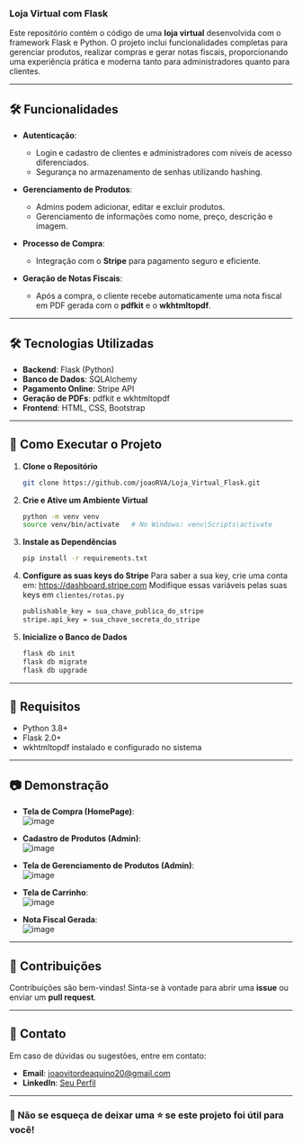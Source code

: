 ### Loja Virtual com Flask  

Este repositório contém o código de uma **loja virtual** desenvolvida com o framework Flask e Python. O projeto inclui funcionalidades completas para gerenciar produtos, realizar compras e gerar notas fiscais, proporcionando uma experiência prática e moderna tanto para administradores quanto para clientes.  

---

## 🛠️ Funcionalidades  

- **Autenticação**:  
  - Login e cadastro de clientes e administradores com níveis de acesso diferenciados.  
  - Segurança no armazenamento de senhas utilizando hashing.  

- **Gerenciamento de Produtos**:  
  - Admins podem adicionar, editar e excluir produtos.  
  - Gerenciamento de informações como nome, preço, descrição e imagem.  

- **Processo de Compra**:  
  - Integração com o **Stripe** para pagamento seguro e eficiente.  

- **Geração de Notas Fiscais**:  
  - Após a compra, o cliente recebe automaticamente uma nota fiscal em PDF gerada com o **pdfkit** e o **wkhtmltopdf**.  
 

---

## 🛠️ Tecnologias Utilizadas  

- **Backend**: Flask (Python)  
- **Banco de Dados**: SQLAlchemy  
- **Pagamento Online**: Stripe API  
- **Geração de PDFs**: pdfkit e wkhtmltopdf  
- **Frontend**: HTML, CSS, Bootstrap  

---

## 🚀 Como Executar o Projeto  

1. **Clone o Repositório**  
   ```bash
   git clone https://github.com/joaoRVA/Loja_Virtual_Flask.git
   ```  

2. **Crie e Ative um Ambiente Virtual**  
   ```bash
   python -m venv venv
   source venv/bin/activate   # No Windows: venv\Scripts\activate
   ```  

3. **Instale as Dependências**  
   ```bash
   pip install -r requirements.txt
   ```  

4. **Configure as suas keys do Stripe**
   Para saber a sua key, crie uma conta em: https://dashboard.stripe.com
   Modifique essas variáveis pelas suas keys em `clientes/rotas.py`
   ```bash
   publishable_key = sua_chave_publica_do_stripe
   stripe.api_key = sua_chave_secreta_do_stripe
   ```

5. **Inicialize o Banco de Dados**  
   ```bash
   flask db init
   flask db migrate
   flask db upgrade
   ```  

 

---

## 📄 Requisitos  

- Python 3.8+  
- Flask 2.0+  
- wkhtmltopdf instalado e configurado no sistema  

---

## 📷 Demonstração  
- **Tela de Compra (HomePage)**:  
  ![image](https://github.com/user-attachments/assets/580ed321-8105-4943-a76b-a1da1c88a25b)


- **Cadastro de Produtos (Admin)**:  
 ![image](https://github.com/user-attachments/assets/3f67cf0c-891d-443a-a3f4-4bf02af14564)

  
- **Tela de Gerenciamento de Produtos (Admin)**:  
  ![image](https://github.com/user-attachments/assets/ea7319a5-23b7-415c-bf76-7eb8e2755b71)

  
- **Tela de Carrinho**:  
  ![image](https://github.com/user-attachments/assets/986a19f7-a8b4-4145-bcc3-ef5deae78744)

  
- **Nota Fiscal Gerada**:  
  ![image](https://github.com/user-attachments/assets/9d1e53f2-9c21-4381-b415-e2d1a105962d)
  

---

## 🤝 Contribuições  

Contribuições são bem-vindas! Sinta-se à vontade para abrir uma **issue** ou enviar um **pull request**.  

---

## 📧 Contato  

Em caso de dúvidas ou sugestões, entre em contato:  
- **Email**: joaovitordeaquino20@gmail.com
- **LinkedIn**: [Seu Perfil](linkedin.com/in/joão-vítor-rodrigues-8a6320242/)  

---  

### 🌟 Não se esqueça de deixar uma ⭐ se este projeto foi útil para você!  
